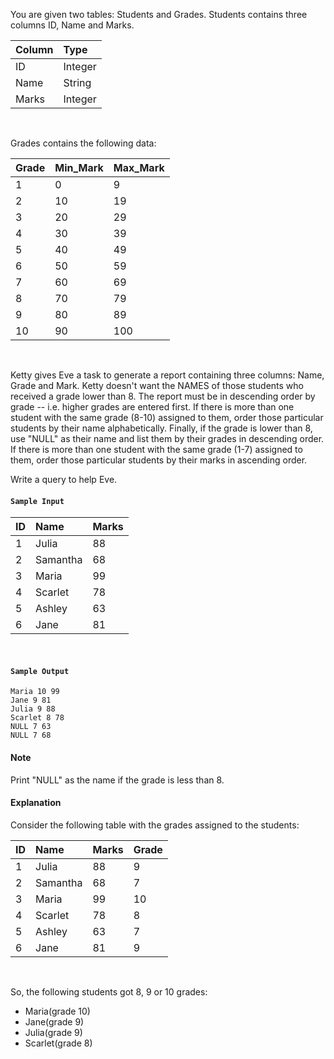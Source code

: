 You are given two tables: Students and Grades. Students contains three columns ID, Name and Marks.

|Column|Type|
|:--|:--|
|ID|Integer|
|Name|String|
|Marks|Integer|
<br>

Grades contains the following data:

|Grade|Min_Mark|Max_Mark|
|:--|:--|:--|
|1|0|9|
|2|10|19|
|3|20|29|
|4|30|39|
|5|40|49|
|6|50|59|
|7|60|69|
|8|70|79|
|9|80|89|
|10|90|100|
<br>

Ketty gives Eve a task to generate a report containing three columns: Name, Grade and Mark. Ketty doesn't want the NAMES of those students who received a grade lower than 8. The report must be in descending order by grade -- i.e. higher grades are entered first. If there is more than one student with the same grade (8-10) assigned to them, order those particular students by their name alphabetically. Finally, if the grade is lower than 8, use "NULL" as their name and list them by their grades in descending order. If there is more than one student with the same grade (1-7) assigned to them, order those particular students by their marks in ascending order.

Write a query to help Eve.

#### `Sample Input`

|ID|Name|Marks|
|:--|:--|:--|
|1|Julia|88|
|2|Samantha|68|
|3|Maria|99|
|4|Scarlet|78|
|5|Ashley|63|
|6|Jane|81|
<br>

#### `Sample Output`

```
Maria 10 99
Jane 9 81
Julia 9 88 
Scarlet 8 78
NULL 7 63
NULL 7 68
```

#### Note

Print "NULL" as the name if the grade is less than 8.

#### Explanation

Consider the following table with the grades assigned to the students:

|ID|Name|Marks|Grade|
|:--|:--|:--|:--|
|1|Julia|88|9|
|2|Samantha|68|7|
|3|Maria|99|10|
|4|Scarlet|78|8|
|5|Ashley|63|7|
|6|Jane|81|9|
<br>

So, the following students got 8, 9 or 10 grades:

- Maria(grade 10)
- Jane(grade 9)
- Julia(grade 9)
- Scarlet(grade 8)